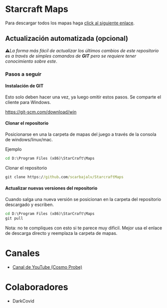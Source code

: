 # Starcraft Maps
Para descargar todos los mapas haga [click al siguiente enlace](https://github.com/scarbajalv/StarcraftMaps/archive/main.zip).

## Actualización automatizada (opcional)
⚠️*La forma más fácil de actualizar los últimos cambios de este repositorio es a través de simples comandos de **GIT** pero se requiere tener conocimiento sobre este*.

### Pasos a seguir

#### Instalación de GIT
Esto solo deben hacer una vez, ya luego omitir estos pasos. Se comparte el cliente para Windows.

https://git-scm.com/download/win

#### Clonar el repositorio
Posicionarse en una la carpeta de mapas del juego a través de la consola de windows/linux/mac.

Ejemplo
``` cmd
cd D:\Program Files (x86)\StarCraft\Maps
```

Clonar el repositorio
``` cmd
git clone https://github.com/scarbajalv/StarcraftMaps
```

#### Actualizar nuevas versiones del repositorio
Cuando salga una nueva versión se posicionan en la carpeta del repositorio descargado y escriben.

``` cmd
cd D:\Program Files (x86)\StarCraft\Maps
git pull
```

Nota: no te compliques con esto si te parece muy dificil. Mejor usa el enlace de descarga directo y reemplaza la carpeta de mapas.

# Canales
- [Canal de YouTube (Cosmo Probe)](https://www.youtube.com/channel/UCZQZZbXgG_Q77_ONH7vWYgg)

# Colaboradores
- DarkCovid
